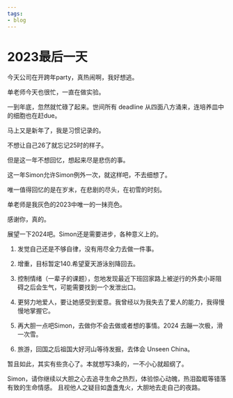 ```yaml
---
tags:
- blog
---
```


<style>
/* 图片居中 */
img {
  display: block;
  margin-left: auto;
  margin-right: auto;
  width: 70%;
}
</style>



# 2023最后一天

今天公司在开跨年party，真热闹啊，我好想逃。

单老师今天也很忙，一直在做实验。

一到年底，忽然就忙碌了起来。世间所有 deadline 从四面八方涌来，连培养皿中的细胞也在赶due。

马上又是新年了，我是习惯记录的。

不想让自己26了就忘记25时的样子。

但是这一年不想回忆，想起来尽是悲伤的事。

这一年Simon允许Simon例外一次，就这样吧，不去细想了。

唯一值得回忆的是在岁末，在悲剧的尽头，在初雪的时刻。

单老师是我灰色的2023中唯一的一抹亮色。

感谢你，真的。

展望一下2024吧。Simon还是需要进步，各种意义上的。

1. 发觉自己还是不够自律，没有用尽全力去做一件事。

2. 增重，目标暂定140.希望夏天游泳别降回去。

3. 控制情绪（一辈子的课题），忽地发现最近下班回家路上被逆行的外卖小哥阻碍之后会生气，可能需要找到一个发泄出口。

4. 更努力地爱人，要让她感受到爱意。我曾经以为我失去了爱人的能力，我得慢慢地掌握它。

5. 再大胆一点吧Simon，去做你不会去做或者想的事情。2024 去蹦一次极，滑一次雪。
   
6. 旅游，回国之后祖国大好河山等待发掘，去体会 Unseen China。

暂且如此，其实有些贪心了。本就想写3条的，一不小心就超纲了。

Simon，请你继续以大胆之心去追寻生命之热烈，体验惊心动魄，热泪盈眶等错落有致的生命情感。
且视他人之疑目如盏盏鬼火，大胆地去走自己的夜路。

